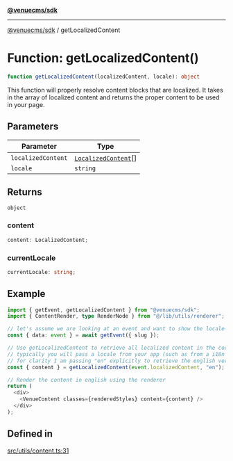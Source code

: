 [**@venuecms/sdk**](../Index.md)

***

[@venuecms/sdk](../Index.md) / getLocalizedContent

# Function: getLocalizedContent()

```ts
function getLocalizedContent(localizedContent, locale): object
```

This function will properly resolve content blocks that are localized.
It takes in the array of localized content and returns the proper content
to be used in your page.

## Parameters

| Parameter | Type |
| ------ | ------ |
| `localizedContent` | [`LocalizedContent`](../type-aliases/LocalizedContent.md)[] |
| `locale` | `string` |

## Returns

`object`

### content

```ts
content: LocalizedContent;
```

### currentLocale

```ts
currentLocale: string;
```

## Example

```typescript
import { getEvent, getLocalizedContent } from "@venuecms/sdk";
import { ContentRender, type RenderNode } from "@/lib/utils/renderer";

// let's assume we are looking at an event and want to show the locale-specific title of that event in english
const { data: event } = await getEvent({ slug });

// Use getLocalizedContent to retrieve all localized content in the correct locale
// typically you will pass a locale from your app (such as from a i18n library) but
// for clarity I am passing "en" explicitly to retrieve the english version
const { content } = getLocalizedContent(event.localizedContent, "en");

// Render the content in english using the renderer
return (
  <div>
    <VenueContent classes={renderedStyles} content={content} />
  </div>
);
```

## Defined in

[src/utils/content.ts:31](https://github.com/venuecms/sdk/blob/b5a1c75896c488e0559678cc7e28425c90f79b9e/src/utils/content.ts#L31)
